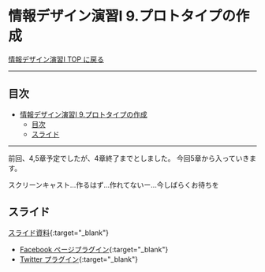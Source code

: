 # 情報デザイン演習I 9.プロトタイプの作成

[情報デザイン演習I TOP に戻る](./index.md)

---

## 目次

- [情報デザイン演習I 9.プロトタイプの作成](#情報デザイン演習i-9プロトタイプの作成)
  - [目次](#目次)
  - [スライド](#スライド)

---

前回、4,5章予定でしたが、4章終了までとしました。
今回5章から入っていきます。

スクリーンキャスト...作るはず...作れてないー...今しばらくお待ちを

## スライド

[スライド資料](./id_09slide.pdf){:target="_blank"}

- [Facebook ページプラグイン](https://developers.facebook.com/docs/plugins/page-plugin?locale=ja_JP){:target="_blank"}
- [Twitter プラグイン](https://publish.twitter.com/){:target="_blank"}

<!--
## 動画
- [1](https://www.youtube.com/watch?v=kwrgCdcOtvE){:target="_blank"}
- [2](https://www.youtube.com/watch?v=eIxWdoQRx1M){:target="_blank"}
- [3](https://www.youtube.com/watch?v=3poVVjIY0sY){:target="_blank"}
- [4](https://www.youtube.com/watch?v=hIBv8VC9UkY){:target="_blank"}
- [5](https://www.youtube.com/watch?v=EilHpazKPhE){:target="_blank"}

-->